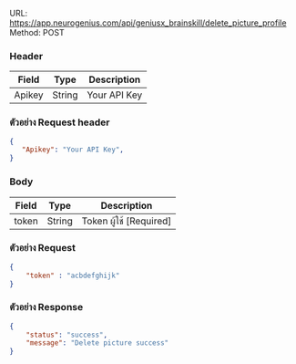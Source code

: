 URL: https://app.neurogenius.com/api/geniusx_brainskill/delete_picture_profile <br>
Method: POST <br>

### Header
| Field         | Type          | Description  |
| ------------- |---------------| -------------|
| Apikey        | String        | Your API Key |

### ตัวอย่าง Request header
```json
{
   "Apikey": "Your API Key",
}
```

### Body
| Field                 | Type          | Description             |
| -------------         |---------------| ------------------------|
| token                 | String        | Token ผู้ใช้ [Required] |




### ตัวอย่าง Request
```json
{
    "token" : "acbdefghijk"
}
```

### ตัวอย่าง Response
```json
{
    "status": "success",
    "message": "Delete picture success"
}
```
